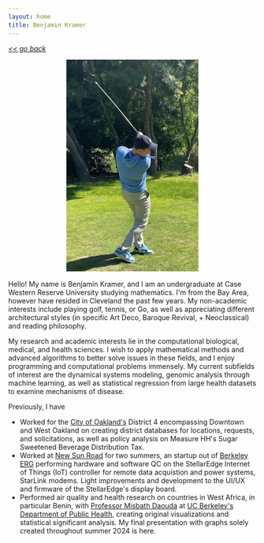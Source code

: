 ```yaml
---
layout: home
title: Benjamin Kramer
---
```

[*<< go back*](index.md)

<p align="center">
  <img width="268" height="430" src="assets/images/golf.jpg">
</p>

Hello! My name is Benjamin Kramer, and I am an undergraduate at Case Western Reserve University studying mathematics. I'm from the Bay Area, however have resided in Cleveland the past few years. My non-academic interests include playing golf, tennis, or Go, as well as appreciating different architectural styles (in specific Art Deco, Baroque Revival, + Neoclassical) and reading philosophy. 

My research and academic interests lie in the computational biological, medical, and health sciences. I wish to apply mathematical methods and advanced algorithms to better solve issues in these fields, and I enjoy programming and computational problems immensely. My current subfields of interest are the dynamical systems modeling, genomic analysis through machine learning, as well as statistical regression from large health datasets to examine mechanisms of disease.

Previously, I have
- Worked for the <a class="about-link" href="https://www.oaklandca.gov/" target="_blank">City of Oakland's</a> District 4 encompassing Downtown and West Oakland on creating district databases for locations, requests, and solicitations, as well as policy analysis on Measure HH's Sugar Sweetened Beverage Distribution Tax.
- Worked at <a class="about-link" href="https://newsunroad.com/" target="_blank">New Sun Road</a> for two summers, an startup out of <a class="about-link" href="https://erg.berkeley.edu/" target="_blank">Berkeley ERG</a> performing hardware and software QC on the StellarEdge Internet of Things (IoT) controller for remote data acquistion and power systems, StarLink modems. Light improvements and development to the UI/UX and firmware of the StellarEdge's display board.
- Performed air quality and health research on countries in West Africa, in particular Benin, with <a class="about-link" href="https://publichealth.berkeley.edu/people/misbath-daouda" target="_blank">Professor Misbath Daouda</a> at <a class="about-link" href="https://publichealth.berkeley.edu/" target="_blank">UC Berkeley's Department of Public Health</a>, creating original visualizations and statistical significant analysis. My final presentation with graphs solely created throughout summer 2024 is here.



